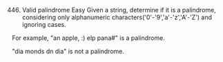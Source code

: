 446. Valid palindrome
Easy
Given a string, determine if it is a palindrome, considering only alphanumeric characters('0'-'9','a'-'z','A'-'Z') and ignoring cases.

For example,
"an apple, :) elp pana#" is a palindrome.

"dia monds dn dia" is not a palindrome.
